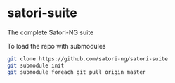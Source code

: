 # satori-suite
The complete Satori-NG suite

To load the repo with submodules
```bash
git clone https://github.com/satori-ng/satori-suite
git submodule init
git submodule foreach git pull origin master
```
